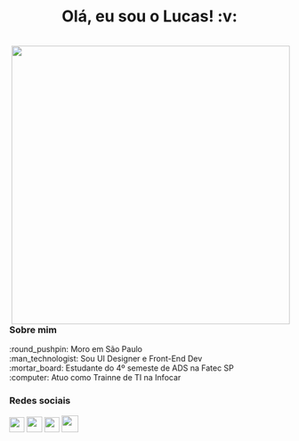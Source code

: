 <div> 
 <h1 align="center"> Olá, eu sou o Lucas!	:v:
</div>

<br/>

<div>
 <img align="right" width="500px" src="https://user-images.githubusercontent.com/56768879/188740161-c24f770c-934c-4096-88e7-592e5a89f96d.png"/> 
 <br/>
 <br/>
 <br/>
 <h3>Sobre mim</h3>
 :round_pushpin: Moro em São Paulo <br/>
 :man_technologist: Sou UI Designer e Front-End Dev <br/>
 :mortar_board: Estudante do 4º semeste de ADS na Fatec SP<br/>
 :computer: Atuo como Trainne de TI na Infocar
 
 <br/>
 <h3>Redes sociais</h3>
 <a href = "mailto:lima1301lucas@gmail.com"><img height="27px" src="https://img.shields.io/badge/-Gmail-E6E6FA?style=for-the-badge&logo=gmail&logoColor=red" target="_blank"></a>
 <a href="https://www.linkedin.com/in/lucas-lima-1301/" target="_blank"><img height="28px" src="https://img.shields.io/badge/-LinkedIn-%230077B5?style=for-the-badge&logo=linkedin&logoColor=white" target="_blank"></a>
 <a href="https://www.behance.net/lucas-lima-1301 target="_blank"> <img height="27px" src="https://img.shields.io/badge/-Behance-blue?style=for-the-badge&logo=behance&logoColor=white" target="_blank"></a>
 <a href="https://github.com/lima1301lucas" target="_blank"> <img height="30px" src="https://img.shields.io/badge/GitHub-100000?style=for-the-badge&logo=github&logoColor=white" target="_blank"></a>
</div>

 <br/>
 <h3></h3>
